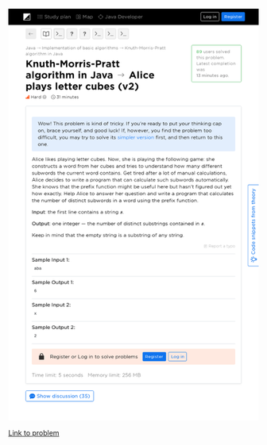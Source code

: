 ![Problem statement](KMPDistinctSubstrings.png)

[Link to problem](https://hyperskill.org/learn/step/5730)
